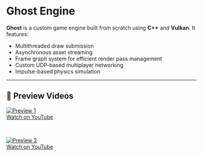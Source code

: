 # Ghost Engine

**Ghost** is a custom game engine built from scratch using **C++** and **Vulkan**. It features:

- Multithreaded draw submission  
- Asynchronous asset streaming  
- Frame graph system for efficient render pass management  
- Custom UDP-based multiplayer networking  
- Impulse-based physics simulation

---

## 🔹 Preview Videos

[![Preview 1](https://github.com/user-attachments/assets/8d41dd2a-a300-42da-beaf-d41fda5eccab)](https://www.youtube.com/watch?v=YTnyMrknYvQ)  
[Watch on YouTube](https://www.youtube.com/watch?v=YTnyMrknYvQ)

&nbsp;

[![Preview 2](https://user-images.githubusercontent.com/your-id/preview2.png)](https://www.youtube.com/watch?v=0siSgmZTg-s)  
[Watch on YouTube](https://www.youtube.com/watch?v=0siSgmZTg-s)
